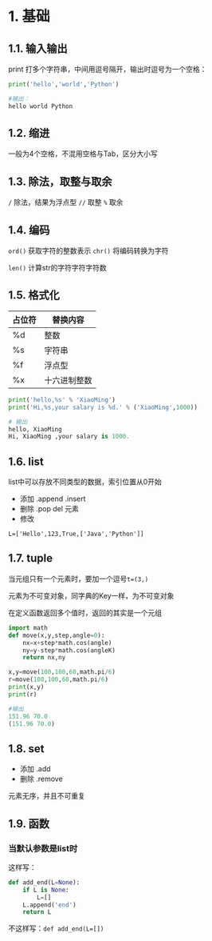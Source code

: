 # 1. 基础

## 1.1. 输入输出

print 打多个字符串，中间用逗号隔开，输出时逗号为一个空格：

```Python
print('hello','world','Python')

#输出：
hello world Python
```

## 1.2. 缩进

一般为4个空格，不混用空格与Tab，区分大小写

## 1.3. 除法，取整与取余

`/` 除法，结果为浮点型
`//` 取整
`%` 取余

## 1.4. 编码

`ord()`  获取字符的整数表示
`chr()`  将编码转换为字符

`len()`  计算str的字符字符字符数

## 1.5. 格式化

占位符|替换内容
|-|-|
%d | 整数
%s | 字符串
%f | 浮点型
%x | 十六进制整数

```Python
print('hello,%s' % 'XiaoMing')
print('Hi,%s,your salary is %d.' % ('XiaoMing',1000))

# 输出
hello, XiaoMing
Hi, XiaoMing ,your salary is 1000.
```

## 1.6. list

list中可以存放不同类型的数据，索引位置从0开始

* 添加 .append   .insert
* 删除 .pop   del 元素
* 修改

`L=['Hello',123,True,['Java','Python']]`

## 1.7. tuple

当元组只有一个元素时，要加一个逗号`t=(3,)`

元素为不可变对象，同字典的Key一样，为不可变对象

在定义函数返回多个值时，返回的其实是一个元组

```Python
import math
def move(x,y,step,angle=0):
    nx=x+step*math.cos(angle)
    ny=y-step*math.cos(angleK)
    return nx,ny

x,y=move(100,100,60,math.pi/6)
r=move(100,100,60,math.pi/6)
print(x,y)
print(r)

#输出
151.96 70.0
(151.96 70.0)
```

## 1.8. set

* 添加 .add
* 删除 .remove

元素无序，并且不可重复

## 1.9. 函数

### 当默认参数是list时

这样写：

```Python
def add_end(L=None):
    if L is None:
        L=[]
    L.append('end')
    return L
```

不这样写：`def add_end(L=[])`

